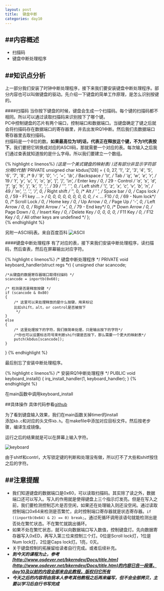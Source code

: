 ```yaml
---
layout: post
title:  键盘中断
categories: day10
---
```

##内容概述
---
- 扫描码
- 键盘中断处理程序

##知识点分析
---


上一部分我们安装了时钟中断处理程序，接下来我们要安装键盘中断处理程序。部分内容也可以叫做键盘的驱动。先介绍一下键盘的简单工作原理，是怎么识别按键的。


####扫描码
当你按下键盘的时候，键盘会生成一个扫描码。每个键的扫描码都不相同。所以可以通过读取扫描码来识别按下了哪个键。  
PC中控制键盘的芯片有两个端口，控制端口和数据端口。当键盘确定了键之后就会将扫描码存在数据端口的寄存器里，并去出发IRQ1中断。然后我们去数据端口寄存器里去取扫描码。  
扫描码是一个8位的数。**如果最高位为1的话，代表正在释放这个键，不为1代表按下**。我们要把它转换成对应的ASCII码，那就需要一个对应的表。每次输入之后我们通过查表就知道按的是什么字母。所以我们要建立一个数组。

{% highlight c linenos%}
/*这是一个美式键盘的映射表*/
/*还有部分非显示字符部分用0代替*/
PRIVATE unsigned char kbdus[128] =
{
    0,  27, '1', '2', '3', '4', '5', '6', '7', '8',	/* 9 */
  '9', '0', '-', '=', '\b',	/* Backspace */
  '\t',			/* Tab */
  'q', 'w', 'e', 'r',	/* 19 */
  't', 'y', 'u', 'i', 'o', 'p', '[', ']', '\n',	/* Enter key */
    0,			/* 29   - Control */
  'a', 's', 'd', 'f', 'g', 'h', 'j', 'k', 'l', ';',	/* 39 */
 '\'', '`',   0,		/* Left shift */
 '\\', 'z', 'x', 'c', 'v', 'b', 'n',			/* 49 */
  'm', ',', '.', '/',   0,				/* Right shift */
  '*',
    0,	/* Alt */
  ' ',	/* Space bar */
    0,	/* Caps lock */
    0,	/* 59 - F1 key ... > */
    0,   0,   0,   0,   0,   0,   0,   0,
    0,	/* < ... F10 */
    0,	/* 69 - Num lock*/
    0,	/* Scroll Lock */
    0,	/* Home key */
    0,	/* Up Arrow */
    0,	/* Page Up */
  '-',
    0,	/* Left Arrow */
    0,
    0,	/* Right Arrow */
  '+',
    0,	/* 79 - End key*/
    0,	/* Down Arrow */
    0,	/* Page Down */
    0,	/* Insert Key */
    0,	/* Delete Key */
    0,   0,   0,
    0,	/* F11 Key */
    0,	/* F12 Key */
    0,	/* All other keys are undefined */
};		
{% endhighlight %}

另附一ASCII码表。来自百度百科
![ASCII](http://d.hiphotos.baidu.com/baike/c0%3Dbaike92%2C5%2C5%2C92%2C30%3Bt%3Dgif/sign=19da136789d4b31ce4319ce9e6bf4c1a/fcfaaf51f3deb48fdf63a9faf21f3a292df5788f.jpg)


####键盘中断处理程序
有了对应的表，接下来我们安装中断处理程序，读扫描码，然后查表，然后在屏幕输出对应字符。

{% highlight c linenos%}
/* 键盘中断处理程序 */
PRIVATE void keyboard_handler(struct regs *r)
{
    unsigned char scancode;

    /*从键盘的数据寄存器端口取得扫描码 */
    scancode = inportb(0x60);

    /* 检测是否是释放按键 */
    if (scancode & 0x80)
    {
        /* 这里可以来处理释放的是什么按键，用来标记
        比如shift，alt，or control是否被按下
         */
    }
    else
    {
        /* 这里处理按下的字符，我们做简单处理，只是输出按下的字符*/
        /*你也可以设置标志符号来判断shift键是否按下，那么需要一个更大的映射表*/
        putch(kbdus[scancode]);
    }
}
{% endhighlight %}

最后别忘了安装中断处理程序。

{% highlight c linenos%}
/* 安装IRQ1中断处理程序 */
PUBLIC void keyboard_install()
{
    irq_install_handler(1, keyboard_handler);
}
{% endhighlight %}

在main函数中调用keyboard_install

##具体操作
具体代码参看[github](https://github.com/westion717/KernelSharing/tree/master/day10/src)

为了看到键盘输入效果，我们在main函数关掉timer的install  
添加`kb.c`和对应的头文件`kb.h`。在makefile中添加对应目标文件。然后按老步骤，编译生成镜像。

运行之后的结果就是可以在屏幕上输入字符。

![keyboard](http://mykernel.qiniudn.com/day10_kb.png)

由于shitf和contrl，大写锁定键的判断和处理没有做，所以打不了大些和shitf按住之后的字符。

##注意提醒
---
- 我们知道键盘的数据端口是0x60，可以读取扫描码。其实除了读之外，数据端口还可以写入。写入的作用就是使得键盘上三个指示灯发亮。但是在写入之前，我们要检测控制芯片是否空闲，如果还在处理输入则还没空闲。通过读取控制端口0x64来检测是否繁忙，此时控制端口寄存器就是状态寄存器。`if ((inportb(0x64) & 2) == 0) break;`。通过死循环调用该语句就能检测出是否处在繁忙状态。不在繁忙就跳出循环。
- 如果不处在繁忙状态，就可以向数据端口写入数值，控制键盘灯。先向数据寄存器写入0xED，再写入第三位来控制三个灯。0位是Scroll lock灯，1位是Num lock灯，2位是Caps lock灯。1亮，0灭。
- 关于键盘控制的拓展留给读者自行完成。或者后续补充。
- ***到今天的课程为止，参考[http://www.osdever.net/bkerndev/Docs/title.htm](http://www.osdever.net/bkerndev/Docs/title.htm)的内容已告一段落，day10及以前的内容全部来自此教程，版权归它所有***
- ***今天之后的内容将由我本人参考其他教程之后再来编写，但不会全部拷贝，主要以学习后自行书写完成***
